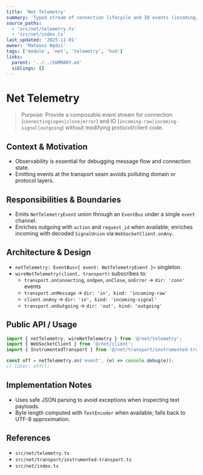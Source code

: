 ```yaml
---
title: 'Net Telemetry'
summary: 'Typed stream of connection lifecycle and IO events (incoming/outgoing) exposed for diagnostics and HUD rendering. Wired at the transport boundary to preserve client purity.'
source_paths:
  - 'src/net/telemetry.ts'
  - 'src/net/index.ts'
last_updated: '2025-11-01'
owner: 'Mateusz Nędzi'
tags: ['module', 'net', 'telemetry', 'hud']
links:
  parent: '../../SUMMARY.md'
  siblings: []
---
```


# Net Telemetry

> Purpose: Provide a composable event stream for connection (`connecting|open|close|error`) and IO (`incoming-raw|incoming-signal|outgoing`) without modifying protocol/client code.

## Context & Motivation

- Observability is essential for debugging message flow and connection state.
- Emitting events at the transport seam avoids polluting domain or protocol layers.

## Responsibilities & Boundaries

- Emits `NetTelemetryEvent` union through an `EventBus` under a single `event` channel.
- Enriches outgoing with `action` and `request_id` when available; enriches incoming with decoded `SignalUnion` via `WebSocketClient.onAny`.

## Architecture & Design

- `netTelemetry: EventBus<{ event: NetTelemetryEvent }>` singleton.
- `wireNetTelemetry(client, transport)` subscribes to:
  - `transport.onConnecting`, `onOpen`, `onClose`, `onError` → `dir: 'conn'` events
  - `transport.onMessage` → `dir: 'in', kind: 'incoming-raw'`
  - `client.onAny` → `dir: 'in', kind: 'incoming-signal'`
  - `transport.onOutgoing` → `dir: 'out', kind: 'outgoing'`

## Public API / Usage

```ts
import { netTelemetry, wireNetTelemetry } from '@/net/telemetry';
import { WebSocketClient } from '@/net/client';
import { InstrumentedTransport } from '@/net/transport/instrumented-transport';

const off = netTelemetry.on('event', (e) => console.debug(e));
// later: off();
```

## Implementation Notes

- Uses safe JSON parsing to avoid exceptions when inspecting text payloads.
- Byte length computed with `TextEncoder` when available; falls back to UTF-8 approximation.

## References

- `src/net/telemetry.ts`
- `src/net/transport/instrumented-transport.ts`
- `src/net/index.ts`
